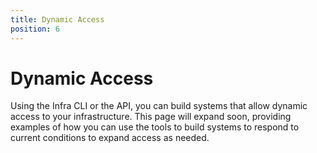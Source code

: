 ```yaml
---
title: Dynamic Access
position: 6
---
```


# Dynamic Access

Using the Infra CLI or the API, you can build systems that allow dynamic access to your infrastructure. This page will expand soon, providing examples of how you can use the tools to build systems to respond to current conditions to expand access as needed.
